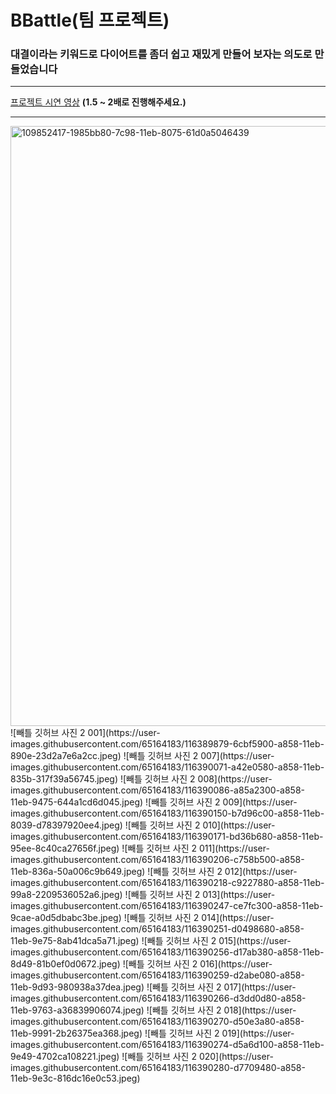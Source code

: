 # BBattle(팀 프로젝트)
### 대결이라는 키워드로 다이어트를 좀더 쉽고 재밌게 만들어 보자는 의도로 만들었습니다 
***
[프로젝트 시연 영상](https://youtu.be/Wzxu1_MkUOQ)
**(1.5 ~ 2배로 진행해주세요.)**
***
<img width="960" alt="109852417-1985bb80-7c98-11eb-8075-61d0a5046439" src="https://user-images.githubusercontent.com/65164183/116391773-895c9080-a85a-11eb-85f2-544a4608c44e.png">
![빼틀 깃허브 사진 2 001](https://user-images.githubusercontent.com/65164183/116389879-6cbf5900-a858-11eb-890e-23d2a7e6a2cc.jpeg)
![빼틀 깃허브 사진 2 007](https://user-images.githubusercontent.com/65164183/116390071-a42e0580-a858-11eb-835b-317f39a56745.jpeg)
![빼틀 깃허브 사진 2 008](https://user-images.githubusercontent.com/65164183/116390086-a85a2300-a858-11eb-9475-644a1cd6d045.jpeg)
![빼틀 깃허브 사진 2 009](https://user-images.githubusercontent.com/65164183/116390150-b7d96c00-a858-11eb-8039-d78397920ee4.jpeg)
![빼틀 깃허브 사진 2 010](https://user-images.githubusercontent.com/65164183/116390171-bd36b680-a858-11eb-95ee-8c40ca27656f.jpeg)
![빼틀 깃허브 사진 2 011](https://user-images.githubusercontent.com/65164183/116390206-c758b500-a858-11eb-836a-50a006c9b649.jpeg)
![빼틀 깃허브 사진 2 012](https://user-images.githubusercontent.com/65164183/116390218-c9227880-a858-11eb-99a8-2209536052a6.jpeg)
![빼틀 깃허브 사진 2 013](https://user-images.githubusercontent.com/65164183/116390247-ce7fc300-a858-11eb-9cae-a0d5dbabc3be.jpeg)
![빼틀 깃허브 사진 2 014](https://user-images.githubusercontent.com/65164183/116390251-d0498680-a858-11eb-9e75-8ab41dca5a71.jpeg)
![빼틀 깃허브 사진 2 015](https://user-images.githubusercontent.com/65164183/116390256-d17ab380-a858-11eb-8d49-81b0ef0d0672.jpeg)
![빼틀 깃허브 사진 2 016](https://user-images.githubusercontent.com/65164183/116390259-d2abe080-a858-11eb-9d93-980938a37dea.jpeg)
![빼틀 깃허브 사진 2 017](https://user-images.githubusercontent.com/65164183/116390266-d3dd0d80-a858-11eb-9763-a36839906074.jpeg)
![빼틀 깃허브 사진 2 018](https://user-images.githubusercontent.com/65164183/116390270-d50e3a80-a858-11eb-9991-2b26375ea368.jpeg)
![빼틀 깃허브 사진 2 019](https://user-images.githubusercontent.com/65164183/116390274-d5a6d100-a858-11eb-9e49-4702ca108221.jpeg)
![빼틀 깃허브 사진 2 020](https://user-images.githubusercontent.com/65164183/116390280-d7709480-a858-11eb-9e3c-816dc16e0c53.jpeg)

